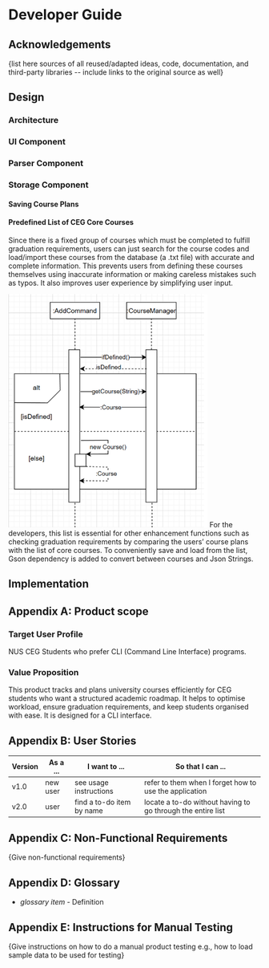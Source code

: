 # Developer Guide

## Acknowledgements

{list here sources of all reused/adapted ideas, code, documentation, and third-party libraries -- include links to the original source as well}

## Design

### **Architecture**

### **UI Component**

### **Parser Component**

### **Storage Component**

#### **Saving Course Plans**

#### **Predefined List of CEG Core Courses**

Since there is a fixed group of courses which must be completed to fulfill graduation requirements, users can just search for the course codes and load/import these courses from the database (a .txt file) with accurate and complete information. This prevents users from defining these courses themselves using inaccurate information or making careless mistakes such as typos. It also improves user experience by simplifying user input.

![img.png](img.png)
For the developers, this list is essential for other enhancement functions such as checking graduation requirements by comparing the users’ course plans with the list of core courses. To conveniently save and load from the list, Gson dependency is added to convert between courses and Json Strings.

## Implementation



## Appendix A: Product scope
### **Target User Profile**

NUS CEG Students who prefer CLI (Command Line Interface) programs.

### **Value Proposition**

This product tracks and plans university courses efficiently
for CEG students who want a structured academic roadmap.
It helps to optimise workload, ensure graduation requirements,
and keep students organised with ease.
It is designed for a CLI interface.

## Appendix B: User Stories

|Version| As a ... | I want to ... | So that I can ...|
|--------|----------|---------------|------------------|
|v1.0|new user|see usage instructions|refer to them when I forget how to use the application|
|v2.0|user|find a to-do item by name|locate a to-do without having to go through the entire list|

## Appendix C: Non-Functional Requirements

{Give non-functional requirements}

## Appendix D: Glossary

* *glossary item* - Definition

## Appendix E: Instructions for Manual Testing

{Give instructions on how to do a manual product testing e.g., how to load sample data to be used for testing}
